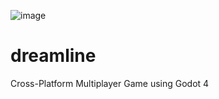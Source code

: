 ![image](https://github.com/zinzui12345/dreamline/assets/48501018/f23c6d31-d95a-4401-a46d-83afeaed7750)
# dreamline
Cross-Platform Multiplayer Game using Godot 4
